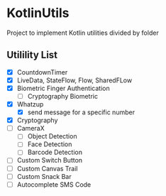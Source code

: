# KotlinUtils
Project to implement Kotlin utilities divided by folder


## Utilility List

 - [x] CountdownTimer
 - [x] LiveData, StateFlow, Flow, SharedFLow
 - [x] Biometric Finger Authentication
    - [ ] Cryptography Biometric
 - [x] Whatzup 
    - [x] send message for a specific number    
 - [x] Cryptography
 - [ ] CameraX
   - [ ] Object Detection
   - [ ] Face Detection
   - [ ] Barcode Detection
 - [ ] Custom Switch Button
 - [ ] Custom Canvas Trail
 - [ ] Custom Snack Bar
 - [ ] Autocomplete SMS Code

